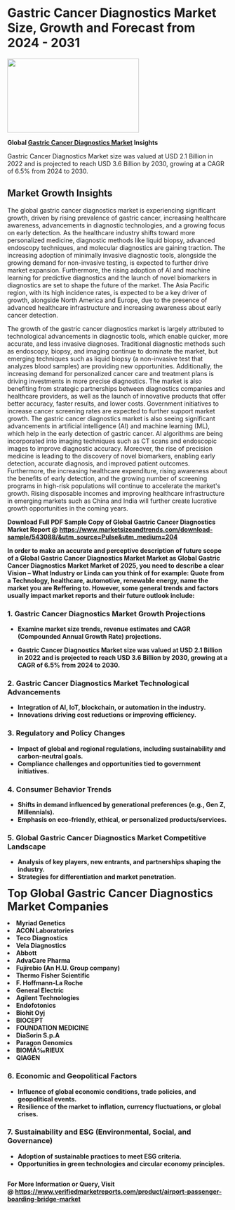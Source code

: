 <H1>Gastric Cancer Diagnostics Market Size, Growth and Forecast from 2024 - 2031</H1><img class="aligncenter size-medium wp-image-584254" src="https://thirdeyenews.in/wp-content/uploads/2024/09/Global-Market-Research-300x168.jpeg" alt="" width="300" height="168" /><p><strong>Global&nbsp;<a href="https://www.marketsizeandtrends.com/download-sample/543088/&amp;utm_source=Pulse&amp;utm_medium=204">Gastric Cancer Diagnostics Market</a> Insights</strong></p><p>Gastric Cancer Diagnostics Market size was valued at USD 2.1 Billion in 2022 and is projected to reach USD 3.6 Billion by 2030, growing at a CAGR of 6.5% from 2024 to 2030.</p><p><h2>Market Growth Insights</h2> <p>The global gastric cancer diagnostics market is experiencing significant growth, driven by rising prevalence of gastric cancer, increasing healthcare awareness, advancements in diagnostic technologies, and a growing focus on early detection. As the healthcare industry shifts toward more personalized medicine, diagnostic methods like liquid biopsy, advanced endoscopy techniques, and molecular diagnostics are gaining traction. The increasing adoption of minimally invasive diagnostic tools, alongside the growing demand for non-invasive testing, is expected to further drive market expansion. Furthermore, the rising adoption of AI and machine learning for predictive diagnostics and the launch of novel biomarkers in diagnostics are set to shape the future of the market. The Asia Pacific region, with its high incidence rates, is expected to be a key driver of growth, alongside North America and Europe, due to the presence of advanced healthcare infrastructure and increasing awareness about early cancer detection.</p> <p><strong></strong></p> <p>The growth of the gastric cancer diagnostics market is largely attributed to technological advancements in diagnostic tools, which enable quicker, more accurate, and less invasive diagnoses. Traditional diagnostic methods such as endoscopy, biopsy, and imaging continue to dominate the market, but emerging techniques such as liquid biopsy (a non-invasive test that analyzes blood samples) are providing new opportunities. Additionally, the increasing demand for personalized cancer care and treatment plans is driving investments in more precise diagnostics. The market is also benefiting from strategic partnerships between diagnostics companies and healthcare providers, as well as the launch of innovative products that offer better accuracy, faster results, and lower costs. Government initiatives to increase cancer screening rates are expected to further support market growth. The gastric cancer diagnostics market is also seeing significant advancements in artificial intelligence (AI) and machine learning (ML), which help in the early detection of gastric cancer. AI algorithms are being incorporated into imaging techniques such as CT scans and endoscopic images to improve diagnostic accuracy. Moreover, the rise of precision medicine is leading to the discovery of novel biomarkers, enabling early detection, accurate diagnosis, and improved patient outcomes. Furthermore, the increasing healthcare expenditure, rising awareness about the benefits of early detection, and the growing number of screening programs in high-risk populations will continue to accelerate the market's growth. Rising disposable incomes and improving healthcare infrastructure in emerging markets such as China and India will further create lucrative growth opportunities in the coming years. <p><strong></p><p><span class=""><strong>Download Full PDF Sample Copy of Global Gastric Cancer Diagnostics Market Report</strong> @ <a href="https://www.marketsizeandtrends.com/download-sample/543088/&amp;utm_source=Pulse&amp;utm_medium=204" target="_blank">https://www.marketsizeandtrends.com/download-sample/543088/&amp;utm_source=Pulse&amp;utm_medium=204</a></span></p><p>In order to make an accurate and perceptive description of future scope of a Global&nbsp;Gastric Cancer Diagnostics Market Market as Global&nbsp;Gastric Cancer Diagnostics Market Market of 2025, you need to describe a clear Vision &ndash; What Industry or Linda can you think of for example: Quote from a Technology, healthcare, automotive, renewable energy, name the market you are Reffering to. However, some general trends and factors usually impact market reports and their future outlook include:</p><h3>1.&nbsp;<strong>Gastric Cancer Diagnostics Market Growth Projections</strong></h3><ul><li>Examine market size trends, revenue estimates and CAGR (Compounded Annual Growth Rate) projections.</li><li><p>Gastric Cancer Diagnostics Market size was valued at USD 2.1 Billion in 2022 and is projected to reach USD 3.6 Billion by 2030, growing at a CAGR of 6.5% from 2024 to 2030.</p></li></ul><h3>2.&nbsp;<strong>Gastric Cancer Diagnostics Market Technological Advancements</strong></h3><ul><li>Integration of AI, IoT, blockchain, or automation in the industry.</li><li>Innovations driving cost reductions or improving efficiency.</li></ul><h3>3.&nbsp;<strong>Regulatory and Policy Changes</strong></h3><ul><li>Impact of global and regional regulations, including sustainability and carbon-neutral goals.</li><li>Compliance challenges and opportunities tied to government initiatives.</li></ul><h3>4.&nbsp;<strong>Consumer Behavior Trends</strong></h3><ul><li>Shifts in demand influenced by generational preferences (e.g., Gen Z, Millennials).</li><li>Emphasis on eco-friendly, ethical, or personalized products/services.</li></ul><h3>5.&nbsp;<strong>Global Gastric Cancer Diagnostics Market Competitive Landscape</strong></h3><ul><li>Analysis of key players, new entrants, and partnerships shaping the industry.</li><li>Strategies for differentiation and market penetration.</li></ul><p data-pm-slice="1 1 []"><span style="color: inherit; font-family: inherit; font-size: 25px;">Top Global Gastric Cancer Diagnostics Market Companies</span></p><div class="" data-test-id=""><p><li>Myriad Genetics</li><li> ACON Laboratories</li><li> Teco Diagnostics</li><li> Vela Diagnostics</li><li> Abbott</li><li> AdvaCare Pharma</li><li> Fujirebio (An H.U. Group company)</li><li> Thermo Fisher Scientific</li><li> F. Hoffmann-La Roche</li><li> General Electric</li><li> Agilent Technologies</li><li> Endofotonics</li><li> Biohit Oyj</li><li> BIOCEPT</li><li> FOUNDATION MEDICINE</li><li> DiaSorin S.p.A</li><li> Paragon Genomics</li><li> BIOMÃ‰RIEUX</li><li> QIAGEN</li></p></div><h3>6.&nbsp;<strong>Economic and Geopolitical Factors</strong></h3><ul><li>Influence of global economic conditions, trade policies, and geopolitical events.</li><li>Resilience of the market to inflation, currency fluctuations, or global crises.</li></ul><h3>7.&nbsp;<strong>Sustainability and ESG (Environmental, Social, and Governance)</strong></h3><ul><li>Adoption of sustainable practices to meet ESG criteria.</li><li>Opportunities in green technologies and circular economy principles.</li></ul><h2><strong style="font-size: 14px;">For More Information or Query, Visit @&nbsp;</strong><a style="background-color: #ffffff; font-size: 14px;" href="https://www.marketsizeandtrends.com/report/gastric-cancer-diagnostics-market/" target="_blank">https://www.verifiedmarketreports.com/product/airport-passenger-boarding-bridge-market</a></h2>
